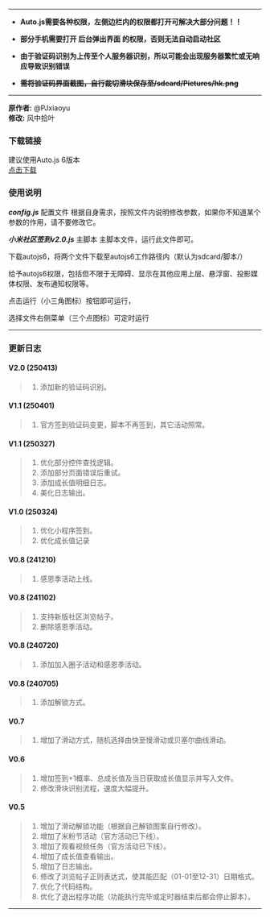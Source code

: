 ******************************************************************
*   __Auto.js需要各种权限，左侧边栏内的权限都打开可解决大部分问题！！__

*   __部分手机需要打开 后台弹出界面  的权限，否则无法自动启动社区__

*   __由于验证码识别为上传至个人服务器识别，所以可能会出现服务器繁忙或无响应导致识别错误__

*   ~~__需将验证码界面截图，自行裁切滑块保存至/sdcard/Pictures/hk.png__~~
******************************************************************

**原作者:** @PJxiaoyu  
**修改:** 风中拾叶  

### 下载链接
  建议使用Auto.js 6版本  
  [点击下载](https://wwl.lanzouj.com/ibegp205yhaj)

### 使用说明
  ***config.js***  配置文件
      根据自身需求，按照文件内说明修改参数，如果你不知道某个参数的作用，请不要修改它。
      
  ***小米社区签到v2.0.js***  主脚本
      主脚本文件，运行此文件即可。
  
  下载autojs6，将两个文件下载至autojs6工作路径内（默认为sdcard/脚本/）
  
  给予autojs6权限，包括但不限于无障碍、显示在其他应用上层、悬浮窗、投影媒体权限、发布通知权限等。
  
  点击运行（小三角图标）按钮即可运行，

  选择文件右侧菜单（三个点图标）可定时运行

  

---

### 更新日志

#### V2.0 (250413) 
 > 1. 添加新的验证码识别。

#### V1.1 (250401)
 > 1. 官方签到验证码变更，脚本不再签到，其它活动照常。


#### V1.1 (250327)
 > 1. 优化部分控件查找逻辑。
 > 2. 添加部分页面错误后重试。
 > 3. 添加成长值明细日志。
 > 4. 美化日志输出。


#### V1.0 (250324)
 > 1. 优化小程序签到。
 > 2. 优化成长值记录


#### V0.8 (241210)
 > 1. 感恩季活动上线。

#### V0.8 (241102)
 > 1. 支持新版社区浏览帖子。
 > 2. 删除感恩季活动。

#### V0.8 (240720)
 > 1. 添加加入圈子活动和感恩季活动。

#### V0.8 (240705)
 > 1. 添加解锁方式。

#### V0.7
 > 1. 增加了滑动方式，随机选择由快至慢滑动或贝塞尔曲线滑动。

#### V0.6
 > 1. 增加签到+1概率、总成长值及当日获取成长值显示并写入文件。
 > 2. 修改滑块识别流程，速度大幅提升。

#### V0.5
 > 1. 增加了滑动解锁功能（根据自己解锁图案自行修改）。
 > 2. 增加了米粉节活动（官方活动已下线）。
 > 3. 增加了观看视频任务（官方活动已下线）。
 > 4. 增加了成长值查看输出。
 > 5. 增加了日志输出。
 > 6. 修改了浏览帖子正则表达式，使其能匹配（01-01至12-31）日期格式。
 > 7. 优化了代码结构。
 > 8. 优化了退出程序功能（功能执行完毕或定时器结束后都会停止脚本）。

---

